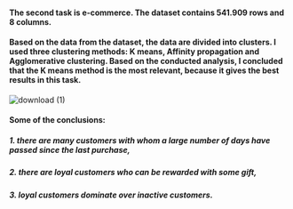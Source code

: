 #### The second task is e-commerce. The dataset contains 541.909 rows and 8 columns. 
#### Based on the data from the dataset, the data are divided into clusters. I used three clustering methods: K means, Affinity propagation and Agglomerative clustering. Based on the conducted analysis, I concluded that the K means method is the most relevant, because it gives the best results in this task.
![download (1)](https://user-images.githubusercontent.com/87364202/125600865-bb58956c-9167-446d-9ba1-1e006036d1be.png)
#### Some of the conclusions:
##### 1. there are many customers with whom a large number of days have passed since the last purchase,
##### 2. there are loyal customers who can be rewarded with some gift,
##### 3. loyal customers dominate over inactive customers.
